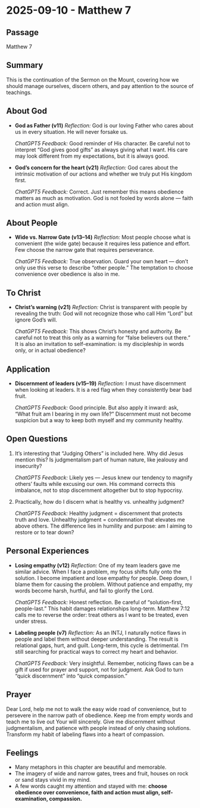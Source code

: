 # 2025-09-10 - Matthew 7

## Passage

Matthew 7

## Summary

This is the continuation of the Sermon on the Mount, covering how we should manage ourselves, discern others, and pay attention to the source of teachings.

## About God

* **God as Father (v11)**
  *Reflection:* God is our loving Father who cares about us in every situation. He will never forsake us.

  *ChatGPT5 Feedback:* Good reminder of His character. Be careful not to interpret “God gives good gifts” as always giving what I want. His care may look different from my expectations, but it is always good.

* **God’s concern for the heart (v21)**
  *Reflection:* God cares about the intrinsic motivation of our actions and whether we truly put His kingdom first.

  *ChatGPT5 Feedback:* Correct. Just remember this means obedience matters as much as motivation. God is not fooled by words alone — faith and action must align.

## About People

* **Wide vs. Narrow Gate (v13–14)**
  *Reflection:* Most people choose what is convenient (the wide gate) because it requires less patience and effort. Few choose the narrow gate that requires perseverance.

  *ChatGPT5 Feedback:* True observation. Guard your own heart — don’t only use this verse to describe “other people.” The temptation to choose convenience over obedience is also in me.

## To Christ

* **Christ’s warning (v21)**
  *Reflection:* Christ is transparent with people by revealing the truth: God will not recognize those who call Him “Lord” but ignore God’s will.

  *ChatGPT5 Feedback:* This shows Christ’s honesty and authority. Be careful not to treat this only as a warning for “false believers out there.” It is also an invitation to self-examination: is my discipleship in words only, or in actual obedience?

## Application

* **Discernment of leaders (v15–19)**
  *Reflection:* I must have discernment when looking at leaders. It is a red flag when they consistently bear bad fruit.

  *ChatGPT5 Feedback:* Good principle. But also apply it inward: ask, “What fruit am I bearing in my own life?” Discernment must not become suspicion but a way to keep both myself and my community healthy.

## Open Questions

1. It’s interesting that “Judging Others” is included here. Why did Jesus mention this? Is judgmentalism part of human nature, like jealousy and insecurity?

   *ChatGPT5 Feedback:* Likely yes — Jesus knew our tendency to magnify others’ faults while excusing our own. His command corrects this imbalance, not to stop discernment altogether but to stop hypocrisy.

2. Practically, how do I discern what is healthy vs. unhealthy judgment?

   *ChatGPT5 Feedback:* Healthy judgment = discernment that protects truth and love. Unhealthy judgment = condemnation that elevates me above others. The difference lies in humility and purpose: am I aiming to restore or to tear down?

## Personal Experiences

* **Losing empathy (v12)**
  *Reflection:* One of my team leaders gave me similar advice. When I face a problem, my focus shifts fully onto the solution. I become impatient and lose empathy for people. Deep down, I blame them for causing the problem. Without patience and empathy, my words become harsh, hurtful, and fail to glorify the Lord.

  *ChatGPT5 Feedback:* Honest reflection. Be careful of “solution-first, people-last.” This habit damages relationships long-term. Matthew 7:12 calls me to reverse the order: treat others as I want to be treated, even under stress.

* **Labeling people (v7)**
  *Reflection:* As an INTJ, I naturally notice flaws in people and label them without deeper understanding. The result is relational gaps, hurt, and guilt. Long-term, this cycle is detrimental. I’m still searching for practical ways to correct my heart and behavior.

  *ChatGPT5 Feedback:* Very insightful. Remember, noticing flaws can be a gift if used for prayer and support, not for judgment. Ask God to turn “quick discernment” into “quick compassion.”

## Prayer

Dear Lord, help me not to walk the easy wide road of convenience, but to persevere in the narrow path of obedience. Keep me from empty words and teach me to live out Your will sincerely. Give me discernment without judgmentalism, and patience with people instead of only chasing solutions. Transform my habit of labeling flaws into a heart of compassion.

## Feelings

* Many metaphors in this chapter are beautiful and memorable.
* The imagery of wide and narrow gates, trees and fruit, houses on rock or sand stays vivid in my mind.
* A few words caught my attention and stayed with me: **choose obedience over convenience, faith and action must align, self-examination, compassion.**
